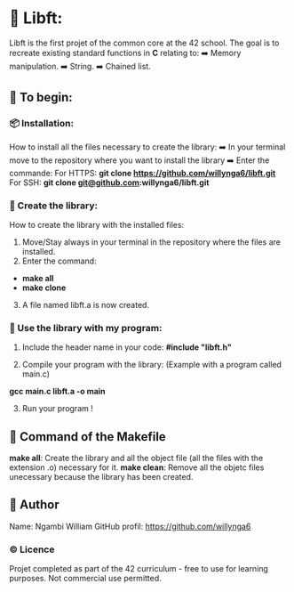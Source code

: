 #  📕  Libft:  

Libft is the first projet of the common core at the 42 school.
The goal is to recreate existing standard functions in **C** relating to:
➡️  Memory manipulation.
➡️  String.
➡️  Chained list.

##  🚀  To begin:

### 📦  Installation:

How to install all the files necessary to create the library:
➡️	In your terminal move to the repository where you want to install 
the library
➡️	Enter the commande: 
    For HTTPS:	**git clone https://github.com/willynga6/libft.git**
    For SSH:	**git clone git@github.com:willynga6/libft.git**

###  📁  Create the library:

How to create the library with the installed files: 

1)	Move/Stay always in your terminal in the repository where the files are
installed.
2)	Enter the command:
-	**make all**
-	**make clone**
3)	A file named libft.a is now created.

###  🧠  Use the library with my program:

1)	Include the header name in your code:
**#include "libft.h"**

2)	Compile your program with the library: 
(Example with a program called main.c)

**gcc main.c libft.a -o main**

3) Run your program !

##  🎸  Command of the Makefile
**make all**: Create the library and all the object file (all the files with 
the extension .o) necessary for it.
**make clean**:	Remove all the objetc files unecessary because the library has
been created.

##  📛  Author

Name:			Ngambi William
GitHub profil:	https://github.com/willynga6

###  ©️  Licence

Projet completed as part of the 42 curriculum - free to use for learning
purposes.
Not commercial use permitted.
